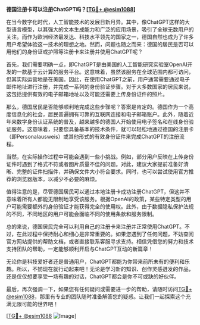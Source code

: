 **德国注册卡可以注册ChatGPT吗？[[TG💪+ @esim1088](https://t.me/s/esim1088)]**

在当今数字化时代，人工智能技术的发展日新月异。其中，像ChatGPT这样的大型语言模型，以其强大的文本生成能力和广泛的应用场景，吸引了全球无数用户的关注。而作为欧洲经济最发达、科技水平领先的国家之一，德国自然也成为了许多用户希望体验这一技术的理想之地。然而，问题也随之而来：德国的居民是否可以用他们的身份证或护照等注册卡来注册并使用ChatGPT呢？

首先，我们需要明确一点，即ChatGPT是由美国的人工智能研究实验室OpenAI开发的一款基于云计算的服务平台。这意味着，虽然该服务在全球范围内都可访问，但其实际运营地是在美国。因此，在使用ChatGPT之前，用户通常需要通过电子邮件地址进行注册，并完成一系列的身份验证步骤。对于大多数国家的居民来说，这包括提供有效的电子邮箱地址以及可能还需要上传身份证件的照片。

那么，德国居民是否能够顺利地完成这些步骤呢？答案是肯定的。德国作为一个高度信息化的社会，居民普遍拥有可靠的互联网连接和电子邮箱账户。此外，随着近年来数字身份认证系统的普及，越来越多的德国人开始使用电子签名和在线身份验证服务。这意味着，只要您具备基本的技术条件，就可以轻松地通过德国的注册卡（即Personalausweis）或其他形式的有效身份证件来完成ChatGPT的注册流程。

当然，在实际操作过程中可能会遇到一些小挑战。例如，部分用户反映在上传身份证件时遇到了格式不符或者图片质量不佳的问题。对此，建议大家提前准备好清晰、完整的证件扫描件，并确保文件大小符合要求。同时，也可以尝试使用官方推荐的浏览器版本，以减少不必要的麻烦。

值得注意的是，尽管德国居民可以通过本地注册卡成功注册ChatGPT，但这并不意味着所有人都能无限制地享受该服务。根据OpenAI的政策，某些特定类型的用户可能需要额外的身份验证才能获得完全的使用权。此外，由于数据隐私保护法规的不同，不同地区的用户可能会面临不同的使用条款和服务限制。

总的来说，德国居民完全可以利用自己的注册卡来注册并正常使用ChatGPT。不过，在此过程中保持耐心和细心是非常重要的。如果您遇到了任何问题，不妨查阅官方网站提供的帮助文档，或者直接联系客服寻求支持。相信凭借您的努力和技术支持团队的帮助，一定能够顺利开启与ChatGPT互动的新篇章！

无论你是科技爱好者还是普通用户，ChatGPT都能为你带来前所未有的便利和乐趣。所以，不妨现在就行动起来吧！无论是学习新的知识、创作灵感迸发的作品，还是仅仅想要享受一场有趣的对话，ChatGPT都会是你不可或缺的好伙伴。

最后，再次强调一下，如果您有任何疑问或需要进一步的帮助，请随时访问[TG💪+ @esim1088](https://t.me/s/esim1088)，那里有专业的团队随时准备解答您的疑惑。让我们一起探索这个充满无限可能的世界吧！

[[TG💪+ @esim1088](https://t.me/s/esim1088) ![Image](https://i.postimg.cc/4NQfJmqS/Snipaste-2025-05-13-00-14-12.png)]